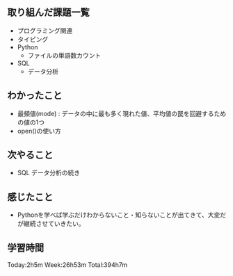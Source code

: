 ## 取り組んだ課題一覧
- プログラミング関連
- タイピング
- Python
    - ファイルの単語数カウント
- SQL
    - データ分析
## わかったこと
- 最頻値(mode) : データの中に最も多く現れた値、平均値の罠を回避するための値の1つ
- open()の使い方
## 次やること
- SQL データ分析の続き
## 感じたこと
- Pythonを学べば学ぶだけわからないこと・知らないことが出てきて、大変だが継続させていきたい。
## 学習時間
Today:2h5m Week:26h53m Total:394h7m